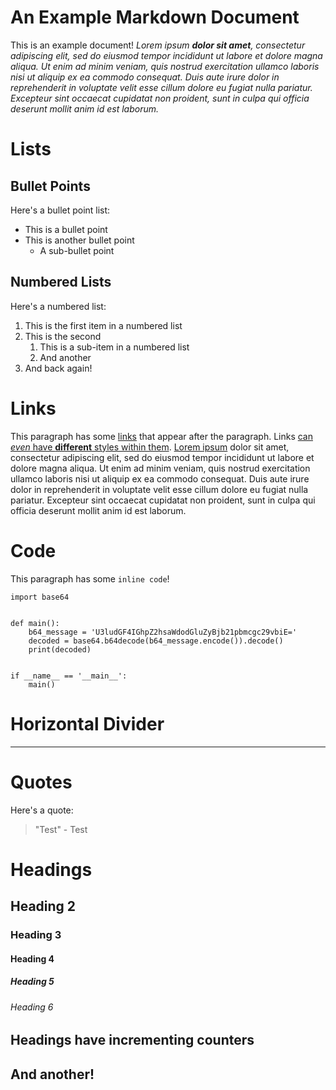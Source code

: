 # An Example Markdown Document #

This is an example document! *Lorem ipsum **dolor sit amet**, consectetur adipiscing elit, sed do eiusmod tempor incididunt ut labore et dolore magna aliqua. Ut enim ad minim veniam, quis nostrud exercitation ullamco laboris nisi ut aliquip ex ea commodo consequat. Duis aute irure dolor in reprehenderit in voluptate velit esse cillum dolore eu fugiat nulla pariatur. Excepteur sint occaecat cupidatat non proident, sunt in culpa qui officia deserunt mollit anim id est laborum.*

# Lists #

## Bullet Points ##

Here's a bullet point list:

* This is a bullet point
* This is another bullet point
    * A sub-bullet point

## Numbered Lists ##

Here's a numbered list:

1. This is the first item in a numbered list
2. This is the second
    1. This is a sub-item in a numbered list
    2. And another
3. And back again!

# Links #

This paragraph has some [links](https://github.com/cpascoe95/vmd) that appear after the paragraph. Links [can *even* have **different** styles within them](https://www.google.co.uk). [Lorem ipsum](http://www.lipsum.com/) dolor sit amet, consectetur adipiscing elit, sed do eiusmod tempor incididunt ut labore et dolore magna aliqua. Ut enim ad minim veniam, quis nostrud exercitation ullamco laboris nisi ut aliquip ex ea commodo consequat. Duis aute irure dolor in reprehenderit in voluptate velit esse cillum dolore eu fugiat nulla pariatur. Excepteur sint occaecat cupidatat non proident, sunt in culpa qui officia deserunt mollit anim id est laborum.

# Code #

This paragraph has some `inline code`!

```
import base64


def main():
    b64_message = 'U3ludGF4IGhpZ2hsaWdodGluZyBjb21pbmcgc29vbiE='
    decoded = base64.b64decode(b64_message.encode()).decode()
    print(decoded)


if __name__ == '__main__':
    main()
```

# Horizontal Divider #

---

# Quotes #

Here's a quote:

>   "Test"
>   \- Test

# Headings #

## Heading 2 ##

### Heading 3 ###

#### Heading 4 ####

##### Heading 5 #####

###### Heading 6 ######

## Headings have incrementing counters ##

## And another! ##
